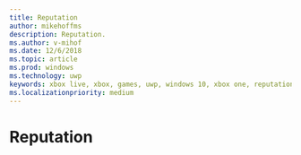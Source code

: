```yaml
---
title: Reputation
author: mikehoffms
description: Reputation.
ms.author: v-mihof
ms.date: 12/6/2018
ms.topic: article
ms.prod: windows
ms.technology: uwp
keywords: xbox live, xbox, games, uwp, windows 10, xbox one, reputation, social platform
ms.localizationpriority: medium
---
```

# Reputation
